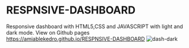 # RESPNSIVE-DASHBOARD
Responsive dashboard with HTML5,CSS and JAVASCRIPT with light and dark mode.
View on Github pages https://amiablekedro.github.io/RESPNSIVE-DASHBOARD
![dash-dark](https://user-images.githubusercontent.com/34813306/176770325-a01ee943-dced-4e23-a793-0e0cc375f931.jpeg)
